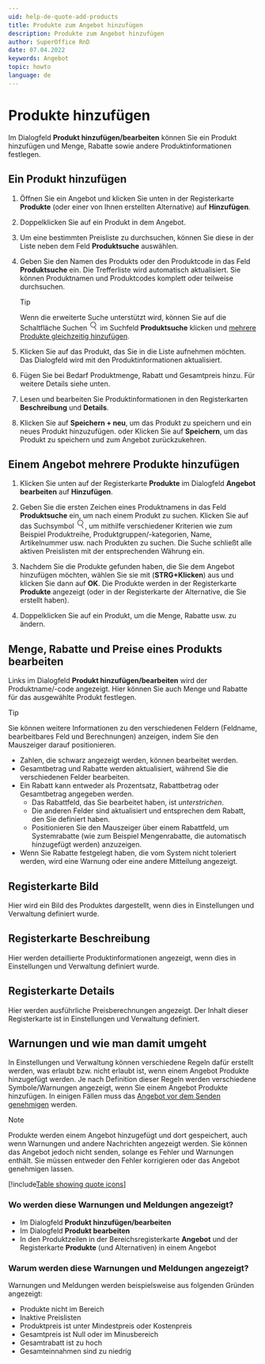 ```yaml
---
uid: help-de-quote-add-products
title: Produkte zum Angebot hinzufügen
description: Produkte zum Angebot hinzufügen
author: SuperOffice RnD
date: 07.04.2022
keywords: Angebot
topic: howto
language: de
---
```


# Produkte hinzufügen

Im Dialogfeld **Produkt hinzufügen/bearbeiten** können Sie ein Produkt hinzufügen und Menge, Rabatte sowie andere Produktinformationen festlegen.

## Ein Produkt hinzufügen

1. Öffnen Sie ein Angebot und klicken Sie unten in der Registerkarte **Produkte** (oder einer von Ihnen erstellten Alternative) auf **Hinzufügen**.

1. Doppelklicken Sie auf ein Produkt in dem Angebot.

1. Um eine bestimmten Preisliste zu durchsuchen, können Sie diese in der Liste neben dem Feld **Produktsuche** auswählen.

1. Geben Sie den Namen des Produkts oder den Produktcode in das Feld **Produktsuche** ein. Die Trefferliste wird automatisch aktualisiert. Sie können Produktnamen und Produktcodes komplett oder teilweise durchsuchen.

    > [!TIP]
    > Wenn die erweiterte Suche unterstützt wird, können Sie auf die Schaltfläche Suchen ![Symbol][img1] im Suchfeld **Produktsuche** klicken und [mehrere Produkte gleichzeitig hinzufügen](#add-multiple).

1. Klicken Sie auf das Produkt, das Sie in die Liste aufnehmen möchten. Das Dialogfeld wird mit den Produktinformationen aktualisiert.

1. Fügen Sie bei Bedarf Produktmenge, Rabatt und Gesamtpreis hinzu. Für weitere Details siehe unten.

1. Lesen und bearbeiten Sie Produktinformationen in den Registerkarten **Beschreibung** und **Details**.

1. Klicken Sie auf **Speichern + neu**, um das Produkt zu speichern und ein neues Produkt hinzuzufügen.
    oder
    Klicken Sie auf **Speichern**, um das Produkt zu speichern und zum Angebot zurückzukehren.

## <a id="add-multiple"></a>Einem Angebot mehrere Produkte hinzufügen

1. Klicken Sie unten auf der Registerkarte **Produkte** im Dialogfeld **Angebot bearbeiten** auf **Hinzufügen**.

2. Geben Sie die ersten Zeichen eines Produktnamens in das Feld **Produktsuche** ein, um nach einem Produkt zu suchen. Klicken Sie auf das Suchsymbol ![Symbol][img1], um mithilfe verschiedener Kriterien wie zum Beispiel Produktreihe, Produktgruppen/-kategorien, Name, Artikelnummer usw. nach Produkten zu suchen. Die Suche schließt alle aktiven Preislisten mit der entsprechenden Währung ein.

3. Nachdem Sie die Produkte gefunden haben, die Sie dem Angebot hinzufügen möchten, wählen Sie sie mit (**STRG+Klicken**) aus und klicken Sie dann auf **OK**. Die Produkte werden in der Registerkarte **Produkte** angezeigt (oder in der Registerkarte der Alternative, die Sie erstellt haben).

4. Doppelklicken Sie auf ein Produkt, um die Menge, Rabatte usw. zu ändern.

## Menge, Rabatte und Preise eines Produkts bearbeiten

Links im Dialogfeld **Produkt hinzufügen/bearbeiten** wird der Produktname/-code angezeigt. Hier können Sie auch Menge und Rabatte für das ausgewählte Produkt festlegen.

> [!TIP]
> Sie können weitere Informationen zu den verschiedenen Feldern (Feldname, bearbeitbares Feld und Berechnungen) anzeigen, indem Sie den Mauszeiger darauf positionieren.

* Zahlen, die schwarz angezeigt werden, können bearbeitet werden.
* Gesamtbetrag und Rabatte werden aktualisiert, während Sie die verschiedenen Felder bearbeiten.
* Ein Rabatt kann entweder als Prozentsatz, Rabattbetrag oder Gesamtbetrag angegeben werden.
  * Das Rabattfeld, das Sie bearbeitet haben, ist *unterstrichen*.
  * Die anderen Felder sind aktualisiert und entsprechen dem Rabatt, den Sie definiert haben.
  * Positionieren Sie den Mauszeiger über einem Rabattfeld, um Systemrabatte (wie zum Beispiel Mengenrabatte, die automatisch hinzugefügt werden) anzuzeigen.
* Wenn Sie Rabatte festgelegt haben, die vom System nicht toleriert werden, wird eine Warnung oder eine andere Mitteilung angezeigt.

## Registerkarte Bild

Hier wird ein Bild des Produktes dargestellt, wenn dies in Einstellungen und Verwaltung definiert wurde.

## Registerkarte Beschreibung

Hier werden detaillierte Produktinformationen angezeigt, wenn dies in Einstellungen und Verwaltung definiert wurde.

## Registerkarte Details

Hier werden ausführliche Preisberechnungen angezeigt. Der Inhalt dieser Registerkarte ist in Einstellungen und Verwaltung definiert.

## <a id="warning"></a>Warnungen und wie man damit umgeht

In Einstellungen und Verwaltung können verschiedene Regeln dafür erstellt werden, was erlaubt bzw. nicht erlaubt ist, wenn einem Angebot Produkte hinzugefügt werden. Je nach Definition dieser Regeln werden verschiedene Symbole/Warnungen angezeigt, wenn Sie einem Angebot Produkte hinzufügen. In einigen Fällen muss das [Angebot vor dem Senden genehmigen][1] werden.

> [!NOTE]
> Produkte werden einem Angebot hinzugefügt und dort gespeichert, auch wenn Warnungen und andere Nachrichten angezeigt werden. Sie können das Angebot jedoch nicht senden, solange es Fehler und Warnungen enthält. Sie müssen entweder den Fehler korrigieren oder das Angebot genehmigen lassen.

[!include[Table showing quote icons](includes/table-quote-icons.md)]

### Wo werden diese Warnungen und Meldungen angezeigt?

* Im Dialogfeld **Produkt hinzufügen/bearbeiten**
* Im Dialogfeld **Produkt bearbeiten**
* In den Produktzeilen in der Bereichsregisterkarte **Angebot** und der Registerkarte **Produkte** (und Alternativen) in einem Angebot

### Warum werden diese Warnungen und Meldungen angezeigt?

Warnungen und Meldungen werden beispielsweise aus folgenden Gründen angezeigt:

* Produkte nicht im Bereich
* Inaktive Preislisten
* Produktpreis ist unter Mindestpreis oder Kostenpreis
* Gesamtpreis ist Null oder im Minusbereich
* Gesamtrabatt ist zu hoch
* Gesamteinnahmen sind zu niedrig

<!-- Referenced links -->
[1]: approve.md

<!-- Referenced images -->
[img1]: ../../../../common/icons/nav-search.png
